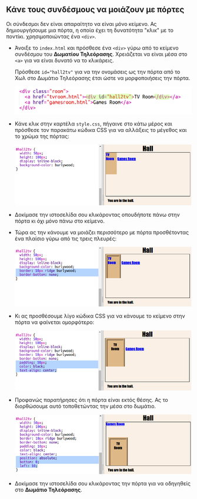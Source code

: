 ## Κάνε τους συνδέσμους να μοιάζουν με πόρτες

Οι σύνδεσμοι δεν είναι απαραίτητο να είναι μόνο κείμενο. Ας δημιουργήσουμε μια πόρτα, η οποία έχει τη δυνατότητα "κλικ" με το ποντίκι. χρησιμοποιώντας ένα `<div>`.

+ Άνοιξε το `index.html` και πρόσθεσε ένα `<div>` γύρω από το κείμενο συνδέσμου του **Δωματίου Τηλεόρασης**. Χρειάζεται να είναι μέσα στο `<a>` για να είναι δυνατό να το κλικάρεις.
    
    Πρόσθεσε `id="hall2tv"` για να την ονομάσεις ως την πόρτα από το Χωλ στο Δωμάτιο Τηλεόρασης έτσι ώστε να μορφοποιήσεις την πόρτα.
    
    ![στιγμιότυπο οθόνης](images/rooms-tvroom-div.png)

+ Κάνε κλικ στην καρτέλα `style.css`, πήγαινε στο κάτω μέρος και πρόσθεσε τον παρακάτω κώδικα CSS για να αλλάξεις το μέγεθος και το χρώμα της πόρτας:
    
    ![στιγμιότυπο οθόνης](images/rooms-door-css1.png)

+ Δοκίμασε την ιστοσελίδα σου κλικάροντας οπουδήποτε πάνω στην πόρτα κι όχι μόνο πάνω στο κείμενο.

+ Τώρα ας την κάνουμε να μοιάζει περισσότερο με πόρτα προσθέτοντας ένα πλαίσιο γύρω από τις τρεις πλευρές:
    
    ![στιγμιότυπο οθόνης](images/rooms-door-css2.png)

+ Κι ας προσθέσουμε λίγο κώδικα CSS για να κάνουμε το κείμενο στην πόρτα να φαίνεται ομορφότερο:
    
    ![στιγμιότυπο οθόνης](images/rooms-door-css3.png)

+ Προφανώς παρατήρησες ότι η πόρτα είναι εκτός θέσης. Ας το διορθώσουμε αυτό τοποθετώντας την μέσα στο δωμάτιο.
    
    ![στιγμιότυπο οθόνης](images/rooms-door-position.png)

+ Δοκίμασε την ιστοσελίδα σου κλικάροντας την πόρτα για να οδηγηθείς στο **Δωμάτιο Τηλεόρασης**.